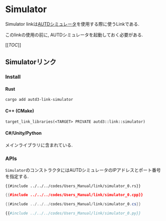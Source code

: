 # Simulator

Simulator linkは[AUTDシミュレータ](../Simulator/simulator.md)を使用する際に使うLinkである.

このlinkの使用の前に, AUTDシミュレータを起動しておく必要がある.

[[_TOC_]]

## Simulatorリンク

### Install

#### Rust

```shell
cargo add autd3-link-simulator
```

#### C++ (CMake)

```ignore,filename=CMakeLists.txt
target_link_libraries(<TARGET> PRIVATE autd3::link::simulator)
```

#### C#/Unity/Python

メインライブラリに含まれている.

### APIs

`Simulator`のコンストラクタにはAUTDシミュレータのIPアドレスとポート番号を指定する.

```rust,should_panic,edition2021
{{#include ../../../codes/Users_Manual/link/simulator_0.rs}}
```

```cpp
{{#include ../../../codes/Users_Manual/link/simulator_0.cpp}}
```

```cs
{{#include ../../../codes/Users_Manual/link/simulator_0.cs}}
```

```python
{{#include ../../../codes/Users_Manual/link/simulator_0.py}}
```
